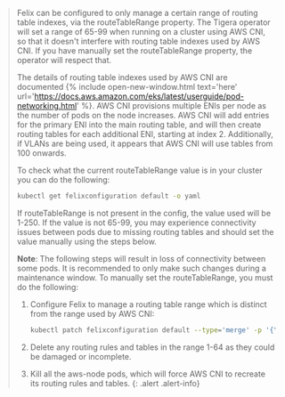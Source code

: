 > Felix can be configured to only manage a certain range of routing table indexes, via the routeTableRange property.
> The Tigera operator will set a range of 65-99 when running on a cluster using AWS CNI, so that it doesn't interfere with routing table indexes used by AWS CNI.
> If you have manually set the routeTableRange property, the operator will respect that.
> 
> The details of routing table indexes used by AWS CNI are documented {% include open-new-window.html text='here' url='https://docs.aws.amazon.com/eks/latest/userguide/pod-networking.html' %}.
> AWS CNI provisions multiple ENIs per node as the number of pods on the node increases. AWS CNI will add entries for the primary ENI into the main routing table, and will then create routing tables for each additional ENI, starting at index 2. Additionally, if VLANs are being used, it appears that AWS CNI will use tables from 100 onwards.
> 
> To check what the current routeTableRange value is in your cluster you can do the following:
> ```bash
> kubectl get felixconfiguration default -o yaml
> ```
> If routeTableRange is not present in the config, the value used will be 1-250. If the value is not 65-99, you may experience connectivity issues between pods due to missing routing tables and should set the value manually using the steps below.
>
> **Note**: The following steps will result in loss of connectivity between some pods. It is recommended to only make such changes during a maintenance window.
> To manually set the routeTableRange, you must do the following:
> 
> 1. Configure Felix to manage a routing table range which is distinct from the range used by AWS CNI:
>     ```bash
>     kubectl patch felixconfiguration default --type='merge' -p '{"spec": {"routeTableRange":{"min": 65, "max": 99}}}'
>     ````
>
> 1. Delete any routing rules and tables in the range 1-64 as they could be damaged or incomplete.
> 
> 1. Kill all the aws-node pods, which will force AWS CNI to recreate its routing rules and tables.
{: .alert .alert-info}
